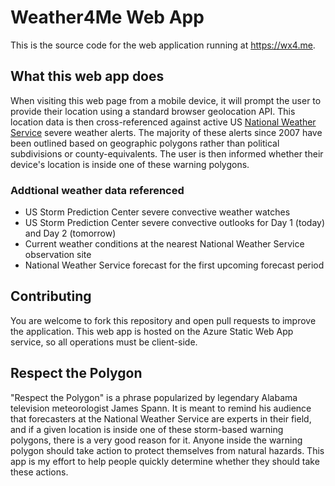 # Weather4Me Web App

This is the source code for the web application running at https://wx4.me.

## What this web app does

When visiting this web page from a mobile device, it will prompt the user to provide their location using a standard browser geolocation API. This location data is then cross-referenced against active US [National Weather Service](https://weather.gov/) severe weather alerts. The majority of these alerts since 2007 have been outlined based on geographic polygons rather than political subdivisions or county-equivalents. The user is then informed whether their device's location is inside one of these warning polygons. 

### Addtional weather data referenced
* US Storm Prediction Center severe convective weather watches
* US Storm Prediction Center severe convective outlooks for Day 1 (today) and Day 2 (tomorrow)
* Current weather conditions at the nearest National Weather Service observation site
* National Weather Service forecast for the first upcoming forecast period

## Contributing
You are welcome to fork this repository and open pull requests to improve the application. This web app is hosted on the Azure Static Web App service, so all operations must be client-side.

## Respect the Polygon
"Respect the Polygon" is a phrase popularized by legendary Alabama television meteorologist James Spann. It is meant to remind his audience that forecasters at the National Weather Service are experts in their field, and if a given location is inside one of these storm-based warning polygons, there is a very good reason for it. Anyone inside the warning polygon should take action to protect themselves from natural hazards. This app is my effort to help people quickly determine whether they should take these actions.